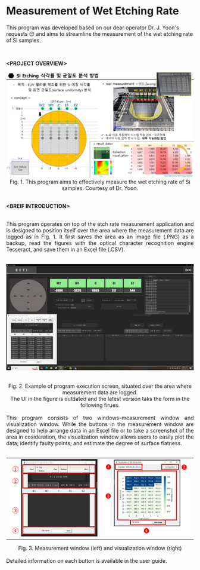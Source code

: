 # Measurement of Wet Etching Rate
This program was developed based on our dear operator Dr. J. Yoon's requests 😊 and aims to streamline the measurement of the wet etching rate of Si samples. 


<br>

**&lt;PROJECT OVERVIEW&gt;**
  
<img src="images/ocr_img2.png" alt="Alt text" width="600" />
<div align="center">Fig. 1. This program aims to effectively measure the wet etching rate of Si samples. Courtesy of Dr. Yoon.</div> 
<br>

**&lt;BREIF INTRODUCTION&gt;**

<br>
<div align="justify"> 
This program operates on top of the etch rate measurement application and is designed to position itself over the area where the measurement data are logged as in Fig. 1. It first saves the area as an image file (.PNG) as a backup, read the figures with the optical character recognition engine Tesseract, and save them in an Excel file (.CSV). 
</div>
<br>
<p align='center'>
<img src="images/ocr_img.png" alt="Alt text" width="600" />
</p>
<br>
<div align="center">Fig. 2. Example of program execution screen, situated over the area where measurement data are logged. 
  <br>The UI in the figure is outdated and the latest version taks the form in the following firues.</div> 
<br>

<div align="justify">
  This program consists of two windows–measurement window and visualization window. While the buttons in the measurement window are designed to help arrange data in an Excel file or to take a screenshot of the area in cosideration, the visualization window allows users to easily plot the data, identify faulty points, and estimate the degree of surface flatness. 
</div>
<br>
<table>
  <tr>
    <td><img src="images/ocr_window1.png" width="400"/></td>
    <td><img src="images/ocr_window2.png" width="400"/></td>
  </tr>
</table>
<div align="center">Fig. 3. Measurement window (left) and visualization window (right)</div> 
<br>
Detailed information on each button is available in the user guide.
